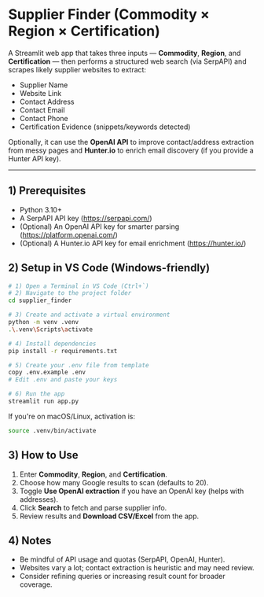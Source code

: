 # Supplier Finder (Commodity × Region × Certification)

A Streamlit web app that takes three inputs — **Commodity**, **Region**, and **Certification** —
then performs a structured web search (via SerpAPI) and scrapes likely supplier websites to extract:
- Supplier Name
- Website Link
- Contact Address
- Contact Email
- Contact Phone
- Certification Evidence (snippets/keywords detected)

Optionally, it can use the **OpenAI API** to improve contact/address extraction from messy pages
and **Hunter.io** to enrich email discovery (if you provide a Hunter API key).

---

## 1) Prerequisites
- Python 3.10+
- A SerpAPI API key (https://serpapi.com/)
- (Optional) An OpenAI API key for smarter parsing (https://platform.openai.com/)
- (Optional) A Hunter.io API key for email enrichment (https://hunter.io/)

## 2) Setup in VS Code (Windows-friendly)
```bash
# 1) Open a Terminal in VS Code (Ctrl+`)
# 2) Navigate to the project folder
cd supplier_finder

# 3) Create and activate a virtual environment
python -m venv .venv
.\.venv\Scripts\activate

# 4) Install dependencies
pip install -r requirements.txt

# 5) Create your .env file from template
copy .env.example .env
# Edit .env and paste your keys

# 6) Run the app
streamlit run app.py
```

If you're on macOS/Linux, activation is:
```bash
source .venv/bin/activate
```

## 3) How to Use
1. Enter **Commodity**, **Region**, and **Certification**.
2. Choose how many Google results to scan (defaults to 20).
3. Toggle **Use OpenAI extraction** if you have an OpenAI key (helps with addresses).
4. Click **Search** to fetch and parse supplier info.
5. Review results and **Download CSV/Excel** from the app.

## 4) Notes
- Be mindful of API usage and quotas (SerpAPI, OpenAI, Hunter).
- Websites vary a lot; contact extraction is heuristic and may need review.
- Consider refining queries or increasing result count for broader coverage.

